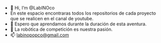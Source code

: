 - 👋 Hi, I’m @LabINOco
- En este espacio encontraras todos los repositorios de cada proyecto que se realicen en el canal de youtube.
- 🌱 Espero que aprendamos durante la duración de esta aventura.
- 💞️ La robótica de competición es nuestra pasión.
- 📫 labinopopco@gmail.com



<!---
LabINOco/LabINOco is a ✨ special ✨ repository because its `README.md` (this file) appears on your GitHub profile.
You can click the Preview link to take a look at your changes.
--->
